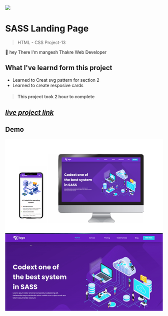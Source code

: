 ![](https://img.shields.io/badge/Live%20Project%2013-SASS%20Landing%20Page-brightgreen)

# SASS Landing Page
> HTML - CSS Project-13

🙌 hey There I'm mangesh Thakre Web Developer 
##  What I've learnd form this project 
 
 - Learned to Creat svg pattern for section 2
 - Learned to create resposive cards 

> #### This project took 2 hour to complete  

 ##  _[live project link](https://full-stack-js-html-css-project-13.netlify.app/ "HTML-CSS_Project-13" )_

## Demo

![alt text](https://github.com/MangeshThakre/HTML-CSS-Project-13/blob/master/project%20img/My%20project%20(6).png)
![alt text](https://github.com/MangeshThakre/HTML-CSS-Project-13/blob/master/project%20img/project-13.gif)
